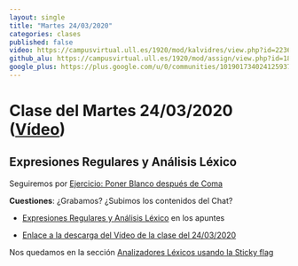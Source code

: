 ```yaml
---
layout: single
title: "Martes 24/03/2020"
categories: clases
published: false
video: https://campusvirtual.ull.es/1920/mod/kalvidres/view.php?id=223625
github_alu: https://campusvirtual.ull.es/1920/mod/assign/view.php?id=187733
google_plus: https://plus.google.com/u/0/communities/101901734024125937720
---
```


# Clase del Martes 24/03/2020 ([Vídeo]({{page.video}}))

## Expresiones Regulares y Análisis Léxico

Seguiremos por [Ejercicio: Poner Blanco después de Coma]({{site.baseurl}}/tema2-expresiones-regulares-y-analisis-lexico/#ejercicio-poner-blanco-despu%C3%A9s-de-coma)

**Cuestiones**: ¿Grabamos? ¿Subimos los contenidos del Chat?
  

* [Expresiones Regulares y Análisis Léxico]({{site.baseurl}}/tema2-expresiones-regulares-y-analisis-lexico/) en los apuntes

* [Enlace a la descarga del Vídeo de la clase del 24/03/2020](https://campusvirtual.ull.es/1920/mod/forum/discuss.php?d=33378)


Nos quedamos en la sección [Analizadores Léxicos usando la Sticky flag]({{site.baseurl}}/tema2-expresiones-regulares-y-analisis-lexico/#analizadores-l%C3%A9xicos-usando-la-sticky-flag)